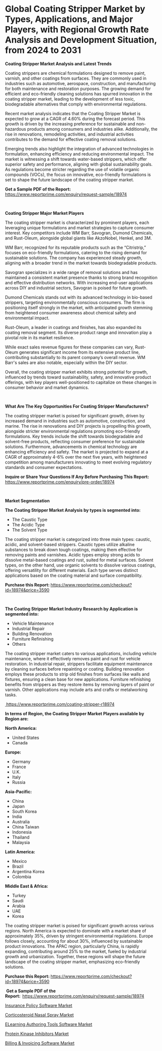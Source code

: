 <p><h1>Global Coating Stripper Market by Types, Applications, and Major Players, with Regional Growth Rate Analysis and Development Situation, from 2024 to 2031</h1></p><p><strong>Coating Stripper Market Analysis and Latest Trends</strong></p>
<p><p>Coating strippers are chemical formulations designed to remove paint, varnish, and other coatings from surfaces. They are commonly used in industries such as automotive, aerospace, construction, and manufacturing for both maintenance and restoration purposes. The growing demand for efficient and eco-friendly cleaning solutions has spurred innovation in the coating stripper market, leading to the development of less toxic, biodegradable alternatives that comply with environmental regulations.</p><p>Recent market analysis indicates that the Coating Stripper Market is expected to grow at a CAGR of 4.60% during the forecast period. This growth is driven by the increasing preference for sustainable and non-hazardous products among consumers and industries alike. Additionally, the rise in renovations, remodeling activities, and industrial activities contributes to the demand for effective coating removal solutions.</p><p>Emerging trends also highlight the integration of advanced technologies in formulation, enhancing efficiency and reducing environmental impact. The market is witnessing a shift towards water-based strippers, which offer superior safety and performance, aligning with global sustainability goals. As regulations become stricter regarding the use of volatile organic compounds (VOCs), the focus on innovative, eco-friendly formulations is set to shape the future landscape of the coating stripper market.</p></p>
<p><strong>Get a Sample PDF of the Report:&nbsp;</strong> <a href="https://www.reportprime.com/enquiry/request-sample/18974?utm_campaign=1087&utm_medium=2&utm_source=Github&utm_content=ia&utm_term=22112024&utm_id=coating-stripper">https://www.reportprime.com/enquiry/request-sample/18974</a></p>
<p>&nbsp;</p>
<p><strong>Coating Stripper Major Market Players</strong></p>
<p><p>The coating stripper market is characterized by prominent players, each leveraging unique formulations and market strategies to capture consumer interest. Key competitors include WM Barr, Savogran, Dumond Chemicals, and Rust-Oleum, alongside global giants like AkzoNobel, Henkel, and 3M.</p><p>WM Barr, recognized for its reputable products such as the “Citristrip,” focuses on eco-friendly formulations, catering to the rising demand for sustainable solutions. The company has experienced steady growth, aligning with a broader trend in the market towards biodegradable products.</p><p>Savogran specializes in a wide range of removal solutions and has maintained a consistent market presence thanks to strong brand recognition and effective distribution networks. With increasing end-user applications across DIY and industrial sectors, Savogran is poised for future growth.</p><p>Dumond Chemicals stands out with its advanced technology in bio-based strippers, targeting environmentally conscious consumers. The firm is positioning itself strongly in the market, with anticipated growth stemming from heightened consumer awareness about chemical safety and environmental impact.</p><p>Rust-Oleum, a leader in coatings and finishes, has also expanded its coating removal segment. Its diverse product range and innovation play a pivotal role in its market resilience.</p><p>While exact sales revenue figures for these companies can vary, Rust-Oleum generates significant income from its extensive product line, contributing substantially to its parent company’s overall revenue. WM Barr's sales are also notable, especially within the DIY sector.</p><p>Overall, the coating stripper market exhibits strong potential for growth, influenced by trends toward sustainability, safety, and innovative product offerings, with key players well-positioned to capitalize on these changes in consumer behavior and market dynamics.</p></p>
<p>&nbsp;</p>
<p><strong>What Are The Key Opportunities For Coating Stripper Manufacturers?</strong></p>
<p><p>The coating stripper market is poised for significant growth, driven by increased demand in industries such as automotive, construction, and marine. The rise in renovations and DIY projects is propelling this growth, alongside stricter environmental regulations promoting eco-friendly formulations. Key trends include the shift towards biodegradable and solvent-free products, reflecting consumer preference for sustainable solutions. Furthermore, advancements in chemical technology are enhancing efficiency and safety. The market is projected to expand at a CAGR of approximately 4-6% over the next five years, with heightened competition among manufacturers innovating to meet evolving regulatory standards and consumer expectations.</p></p>
<p><strong>Inquire or Share Your Questions If Any Before Purchasing This Report:</strong> <a href="https://www.reportprime.com/enquiry/pre-order/18974?utm_campaign=1087&utm_medium=2&utm_source=Github&utm_content=ia&utm_term=22112024&utm_id=coating-stripper">https://www.reportprime.com/enquiry/pre-order/18974</a></p>
<p>&nbsp;</p>
<p><strong>Market Segmentation</strong></p>
<p><strong>The Coating Stripper Market Analysis by types is segmented into:</strong></p>
<p><ul><li>The Caustic Type</li><li>The Acidic Type</li><li>The Solvent Type</li></ul></p>
<p><p>The coating stripper market is categorized into three main types: caustic, acidic, and solvent-based strippers. Caustic types utilize alkaline substances to break down tough coatings, making them effective for removing paints and varnishes. Acidic types employ strong acids to dissolve metal-based coatings and rust, suited for metal surfaces. Solvent types, on the other hand, use organic solvents to dissolve various coatings, offering versatility for different materials. Each type serves distinct applications based on the coating material and surface compatibility.</p></p>
<p><strong>Purchase this Report:&nbsp;</strong><a href="https://www.reportprime.com/checkout?id=18974&price=3590&utm_campaign=1087&utm_medium=2&utm_source=Github&utm_content=ia&utm_term=22112024&utm_id=coating-stripper">https://www.reportprime.com/checkout?id=18974&price=3590</a></p>
<p>&nbsp;</p>
<p><strong>The Coating Stripper Market Industry Research by Application is segmented into:</strong></p>
<p><ul><li>Vehicle Maintenance</li><li>Industrial Repair</li><li>Building Renovation</li><li>Furniture Refinishing</li><li>Others</li></ul></p>
<p><p>The coating stripper market caters to various applications, including vehicle maintenance, where it effectively removes paint and rust for vehicle restoration. In industrial repair, strippers facilitate equipment maintenance by cleaning surfaces before repainting or coating. Building renovation employs these products to strip old finishes from surfaces like walls and fixtures, ensuring a clean base for new applications. Furniture refinishing benefits from strippers as they restore items by removing layers of paint or varnish. Other applications may include arts and crafts or metalworking tasks.</p></p>
<p><a href="https://www.reportprime.com/coating-stripper-r18974?utm_campaign=1087&utm_medium=2&utm_source=Github&utm_content=ia&utm_term=22112024&utm_id=coating-stripper">&nbsp;https://www.reportprime.com/coating-stripper-r18974</a></p>
<p><strong>In terms of Region, the Coating Stripper Market Players available by Region are:</strong></p>
<p>
    <p> <strong> North America: </strong>
        <ul>
            <li>United States</li>
            <li>Canada</li>
        </ul>
        </p> 
    <p> <strong> Europe: </strong>
        <ul>
            <li>Germany</li>
            <li>France</li>
            <li>U.K.</li>
            <li>Italy</li>
            <li>Russia</li>
        </ul>
        </p> 
    <p> <strong> Asia-Pacific: </strong>
        <ul>
            <li>China</li>
            <li>Japan</li>
            <li>South Korea</li>
            <li>India</li>
            <li>Australia</li>
            <li>China Taiwan</li>
            <li>Indonesia</li>
            <li>Thailand</li>
            <li>Malaysia</li>
        </ul>
        </p> 
    <p> <strong> Latin America: </strong>
        <ul>
            <li>Mexico</li>
            <li>Brazil</li>
            <li>Argentina Korea</li>
            <li>Colombia</li>
        </ul>
        </p> 
    <p> <strong> Middle East & Africa: </strong>
        <ul>
            <li>Turkey</li>
            <li>Saudi</li>
            <li>Arabia</li>
            <li>UAE</li>
            <li>Korea</li>
        </ul>
    </p>
    </p>
<p><p>The coating stripper market is poised for significant growth across various regions. North America is expected to dominate with a market share of approximately 35%, driven by stringent environmental regulations. Europe follows closely, accounting for about 30%, influenced by sustainable product innovations. The APAC region, particularly China, is rapidly expanding, contributing around 25% to the market, fueled by industrial growth and urbanization. Together, these regions will shape the future landscape of the coating stripper market, emphasizing eco-friendly solutions.</p></p>
<p><strong>Purchase this Report: </strong><a href="https://www.reportprime.com/checkout?id=18974&price=3590&utm_campaign=1087&utm_medium=2&utm_source=Github&utm_content=ia&utm_term=22112024&utm_id=coating-stripper">https://www.reportprime.com/checkout?id=18974&price=3590</a></p>
<p>&nbsp;<strong>Get a Sample PDF of the Report:&nbsp;&nbsp;</strong><a href="https://www.reportprime.com/enquiry/request-sample/18974?utm_campaign=1087&utm_medium=2&utm_source=Github&utm_content=ia&utm_term=22112024&utm_id=coating-stripper">https://www.reportprime.com/enquiry/request-sample/18974</a></p>
<p><strong></strong></p>
<p><p><a href="https://www.linkedin.com/pulse/insurance-policy-software-market-expected-see-strong-growth-c4aae?utm_campaign=1087&utm_medium=2&utm_source=Github&utm_content=ia&utm_term=22112024&utm_id=coating-stripper">Insurance Policy Software Market</a></p><p><a href="https://issuu.com/reportprime-2/docs/corticosteroid-nasal-spray-market-s_c31fa9cea40fb8?utm_campaign=1087&utm_medium=2&utm_source=Github&utm_content=ia&utm_term=22112024&utm_id=coating-stripper">Corticosteroid Nasal Spray Market</a></p><p><a href="https://www.linkedin.com/pulse/revenue-forecast-growth-outlook-elearning-authoring-tools-eaore?utm_campaign=1087&utm_medium=2&utm_source=Github&utm_content=ia&utm_term=22112024&utm_id=coating-stripper">ELearning Authoring Tools Software Market</a></p><p><a href="https://issuu.com/reportprime-2/docs/protein-kinase-inhibitors-market-si_dc9abb16fd9d8b?utm_campaign=1087&utm_medium=2&utm_source=Github&utm_content=ia&utm_term=22112024&utm_id=coating-stripper">Protein Kinase Inhibitors Market</a></p><p><a href="https://www.linkedin.com/pulse/detailed-billing-invoicing-software-market-study-149-azjfe?utm_campaign=1087&utm_medium=2&utm_source=Github&utm_content=ia&utm_term=22112024&utm_id=coating-stripper">Billing & Invoicing Software Market</a></p></p>